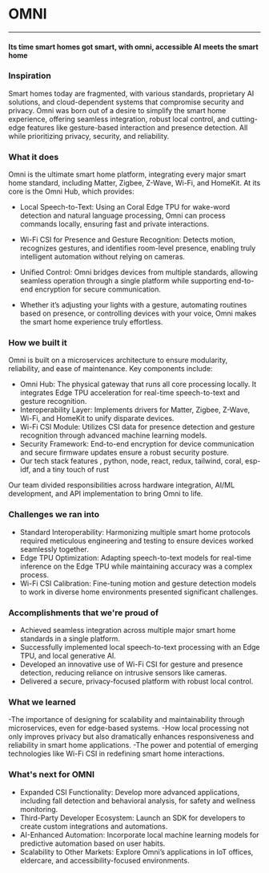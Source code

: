 # OMNI
--------------------------------
#### Its time smart homes got smart, with omni, accessible AI meets the smart home

### Inspiration
Smart homes today are fragmented, with various standards, proprietary AI solutions, and cloud-dependent systems that compromise security and privacy. Omni was born out of a desire to simplify the smart home experience, offering seamless integration, robust local control, and cutting-edge features like gesture-based interaction and presence detection. All while prioritizing privacy, security, and reliability.

### What it does
Omni is the ultimate smart home platform, integrating every major smart home standard, including Matter, Zigbee, Z-Wave, Wi-Fi, and HomeKit. At its core is the Omni Hub, which provides:

- Local Speech-to-Text: Using an Coral Edge TPU for wake-word detection and natural language processing, Omni can process commands locally, ensuring fast and private interactions.

- Wi-Fi CSI for Presence and Gesture Recognition: Detects motion, recognizes gestures, and identifies room-level presence, enabling truly intelligent automation without relying on cameras.

- Unified Control: Omni bridges devices from multiple standards, allowing seamless operation through a single platform while supporting end-to-end encryption for secure communication.

- Whether it’s adjusting your lights with a gesture, automating routines based on presence, or controlling devices with your voice, Omni makes the smart home experience truly effortless.


### How we built it
Omni is built on a microservices architecture to ensure modularity, reliability, and ease of maintenance. Key components include:
- Omni Hub: The physical gateway that runs all core processing locally. It integrates Edge TPU acceleration for real-time speech-to-text and gesture recognition.
- Interoperability Layer: Implements drivers for Matter, Zigbee, Z-Wave, Wi-Fi, and HomeKit to unify disparate devices.
- Wi-Fi CSI Module: Utilizes CSI data for presence detection and gesture recognition through advanced machine learning models.
- Security Framework: End-to-end encryption for device communication and secure firmware updates ensure a robust security posture.
- Our tech stack features , python, node, react, redux, tailwind, coral, esp-idf, and a tiny touch of rust

Our team divided responsibilities across hardware integration, AI/ML development, and API implementation to bring Omni to life.

### Challenges we ran into
- Standard Interoperability: Harmonizing multiple smart home protocols required meticulous engineering and testing to ensure devices worked seamlessly together.
- Edge TPU Optimization: Adapting speech-to-text models for real-time inference on the Edge TPU while maintaining accuracy was a complex process.
- Wi-Fi CSI Calibration: Fine-tuning motion and gesture detection models to work in diverse home environments presented significant challenges.


### Accomplishments that we're proud of
- Achieved seamless integration across multiple major smart home standards in a single platform.
- Successfully implemented local speech-to-text processing with an Edge TPU, and local generative AI. 
- Developed an innovative use of Wi-Fi CSI for gesture and presence detection, reducing reliance on intrusive sensors like cameras.
- Delivered a secure, privacy-focused platform with robust local control.


### What we learned
-The importance of designing for scalability and maintainability through microservices, even for edge-based systems.
-How local processing not only improves privacy but also dramatically enhances responsiveness and reliability in smart home applications.
-The power and potential of emerging technologies like Wi-Fi CSI in redefining smart home interactions.

### What's next for OMNI
- Expanded CSI Functionality: Develop more advanced applications, including fall detection and behavioral analysis, for safety and wellness monitoring.
- Third-Party Developer Ecosystem: Launch an SDK for developers to create custom integrations and automations.
- AI-Enhanced Automation: Incorporate local machine learning models for predictive automation based on user habits.
- Scalability to Other Markets: Explore Omni’s applications in IoT offices, eldercare, and accessibility-focused environments.
